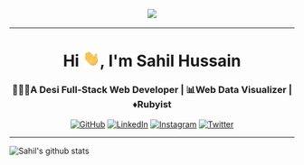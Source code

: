 <p align="center">
  <img src="https://github.com/thompsonemerson/thompsonemerson/raw/master/cover-thompson.png" height="200"/>
</p>
<hr>
<h1 align="center">Hi <img src="https://raw.githubusercontent.com/ABSphreak/ABSphreak/master/gifs/Hi.gif" width="30px">, I'm Sahil Hussain</h1>
<h3 align="center">
👨🏻‍💻A Desi Full-Stack Web Developer | 📊Web Data Visualizer | ♦️Rubyist</h3>
<p align="center">
	<a href="https://github.com/sahilas"><img alt="GitHub" src="https://img.icons8.com/color-glass/github" width="50"></a>
	<a href="https://www.linkedin.com/in/sahil-hussain/" rel="nofollow"><img alt="LinkedIn" src="https://img.icons8.com/color-glass/linkedin" width="50"></a>
	<a href="https://www.instagram.com/sahil.as.hussain/" rel="nofollow"><img alt="Instagram" src="http://img.icons8.com/color-glass/instagram" width="50"></a>
	<a href="https://twitter.com/sahilhussainas" rel="nofollow"><img alt="Twitter" src="http://img.icons8.com/color-glass/twitter-circled" width="50"></a>
<hr>
<img align="center" alt="Sahil's github stats" src="https://github-readme-stats.vercel.app/api?username=sahilas&amp;show_icons=true&amp;include_all_commits=true&amp;theme=material-palenight" style="max-width:100%;">
</p>
